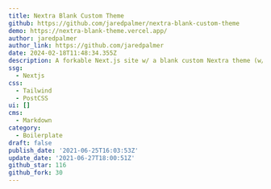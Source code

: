 ```yaml
---
title: Nextra Blank Custom Theme
github: https://github.com/jaredpalmer/nextra-blank-custom-theme
demo: https://nextra-blank-theme.vercel.app/
author: jaredpalmer
author_link: https://github.com/jaredpalmer
date: 2024-02-18T11:48:34.355Z
description: A forkable Next.js site w/ a blank custom Nextra theme (w/Tailwind)
ssg:
  - Nextjs
css:
  - Tailwind
  - PostCSS
ui: []
cms:
  - Markdown
category:
  - Boilerplate
draft: false
publish_date: '2021-06-25T16:03:53Z'
update_date: '2021-06-27T18:00:51Z'
github_star: 116
github_fork: 30
---
```

